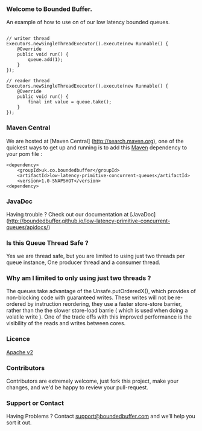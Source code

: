### Welcome to Bounded Buffer.

An example of how to use on of our low latency bounded queues.

```

// writer thread
Executors.newSingleThreadExecutor().execute(new Runnable() {
    @Override
    public void run() {
        queue.add(1);
    }
});

// reader thread
Executors.newSingleThreadExecutor().execute(new Runnable() {
    @Override
    public void run() {
        final int value = queue.take();
    }
});

```

### Maven Central
We are hosted at [Maven Central] (http://search.maven.org), one of the quickest ways to get up and running is to add this [Maven](http://maven.apache.org/what-is-maven.html) dependency to your pom file :

```
<dependency>
    <groupId>uk.co.boundedbuffer</groupId>
    <artifactId>low-latency-primitive-concurrent-queues</artifactId>
    <version>1.0-SNAPSHOT</version>
<dependency>
```

### JavaDoc
Having trouble ? Check out our documentation at [JavaDoc] (http://boundedbuffer.github.io/low-latency-primitive-concurrent-queues/apidocs/)

### Is this Queue Thread Safe ?

Yes we are thread safe, but you are limited to using just two threads per queue instance, One producer thread and a consumer thread.

### Why am I limited to only using just two threads ?

The queues take advantage of the Unsafe.putOrderedX(), which provides of non-blocking code with guaranteed writes.
These writes will not be re-ordered by instruction reordering, they use a faster store-store barrier, rather than the the slower store-load barrie ( which is used when doing a volatile write ). One of the trade offs with this improved performance is the visibility of the reads and writes between cores.

### Licence
[Apache v2](http://www.apache.org/licenses/LICENSE-2.0.html)

### Contributors
Contributors are extremely welcome, just fork this project, make your changes, and we'd be happy to review your pull-request.

### Support or Contact
Having Problems ? Contact support@boundedbuffer.com and we’ll help you sort it out.


